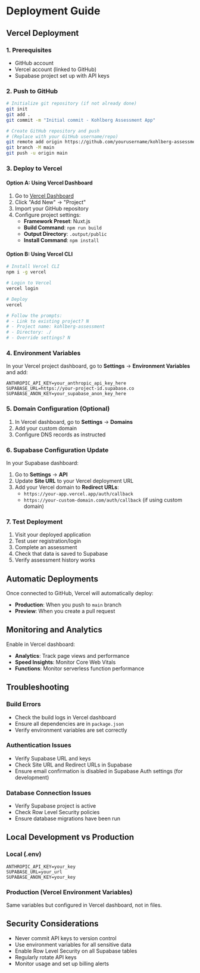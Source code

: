 # Deployment Guide

## Vercel Deployment

### 1. Prerequisites
- GitHub account
- Vercel account (linked to GitHub)
- Supabase project set up with API keys

### 2. Push to GitHub
```bash
# Initialize git repository (if not already done)
git init
git add .
git commit -m "Initial commit - Kohlberg Assessment App"

# Create GitHub repository and push
# (Replace with your GitHub username/repo)
git remote add origin https://github.com/yourusername/kohlberg-assessment.git
git branch -M main
git push -u origin main
```

### 3. Deploy to Vercel

#### Option A: Using Vercel Dashboard
1. Go to [Vercel Dashboard](https://vercel.com/dashboard)
2. Click "Add New" → "Project"
3. Import your GitHub repository
4. Configure project settings:
   - **Framework Preset**: Nuxt.js
   - **Build Command**: `npm run build`
   - **Output Directory**: `.output/public`
   - **Install Command**: `npm install`

#### Option B: Using Vercel CLI
```bash
# Install Vercel CLI
npm i -g vercel

# Login to Vercel
vercel login

# Deploy
vercel

# Follow the prompts:
# - Link to existing project? N
# - Project name: kohlberg-assessment
# - Directory: ./
# - Override settings? N
```

### 4. Environment Variables

In your Vercel project dashboard, go to **Settings** → **Environment Variables** and add:

```
ANTHROPIC_API_KEY=your_anthropic_api_key_here
SUPABASE_URL=https://your-project-id.supabase.co
SUPABASE_ANON_KEY=your_supabase_anon_key_here
```

### 5. Domain Configuration (Optional)

1. In Vercel dashboard, go to **Settings** → **Domains**
2. Add your custom domain
3. Configure DNS records as instructed

### 6. Supabase Configuration Update

In your Supabase dashboard:

1. Go to **Settings** → **API**
2. Update **Site URL** to your Vercel deployment URL
3. Add your Vercel domain to **Redirect URLs**:
   - `https://your-app.vercel.app/auth/callback`
   - `https://your-custom-domain.com/auth/callback` (if using custom domain)

### 7. Test Deployment

1. Visit your deployed application
2. Test user registration/login
3. Complete an assessment
4. Check that data is saved to Supabase
5. Verify assessment history works

## Automatic Deployments

Once connected to GitHub, Vercel will automatically deploy:
- **Production**: When you push to `main` branch
- **Preview**: When you create a pull request

## Monitoring and Analytics

Enable in Vercel dashboard:
- **Analytics**: Track page views and performance
- **Speed Insights**: Monitor Core Web Vitals
- **Functions**: Monitor serverless function performance

## Troubleshooting

### Build Errors
- Check the build logs in Vercel dashboard
- Ensure all dependencies are in `package.json`
- Verify environment variables are set correctly

### Authentication Issues
- Verify Supabase URL and keys
- Check Site URL and Redirect URLs in Supabase
- Ensure email confirmation is disabled in Supabase Auth settings (for development)

### Database Connection Issues
- Verify Supabase project is active
- Check Row Level Security policies
- Ensure database migrations have been run

## Local Development vs Production

### Local (.env)
```
ANTHROPIC_API_KEY=your_key
SUPABASE_URL=your_url
SUPABASE_ANON_KEY=your_key
```

### Production (Vercel Environment Variables)
Same variables but configured in Vercel dashboard, not in files.

## Security Considerations

- Never commit API keys to version control
- Use environment variables for all sensitive data
- Enable Row Level Security on all Supabase tables
- Regularly rotate API keys
- Monitor usage and set up billing alerts